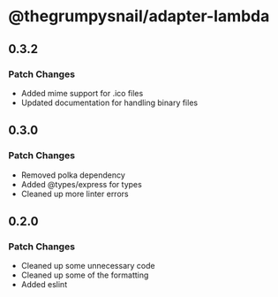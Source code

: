 # @thegrumpysnail/adapter-lambda

## 0.3.2

### Patch Changes

- Added mime support for .ico files
- Updated documentation for handling binary files

## 0.3.0

### Patch Changes

- Removed polka dependency
- Added @types/express for types
- Cleaned up more linter errors

## 0.2.0

### Patch Changes

- Cleaned up some unnecessary code
- Cleaned up some of the formatting
- Added eslint
